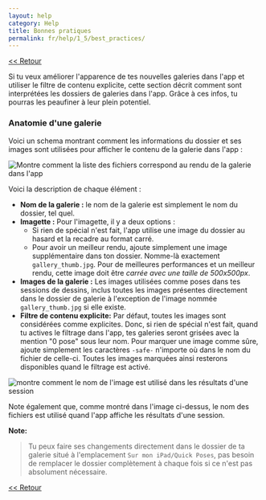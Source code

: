```yaml
---
layout: help
category: Help
title: Bonnes pratiques
permalink: fr/help/1_5/best_practices/
---
```


[<< Retour][3]  

Si tu veux améliorer l'apparence de tes nouvelles galeries dans l'app et utiliser le filtre de contenu explicite, cette section décrit comment sont interprétées les dossiers de galeries dans l'app. Grâce à ces infos, tu pourras les peaufiner à leur plein potentiel.

### Anatomie d'une galerie

Voici un schema montrant comment les informations du dossier et ses images sont utilisées pour afficher le contenu de la galerie dans l'app :

![Montre comment la liste des fichiers correspond au rendu de la galerie dans l'app][1]

Voici la description de chaque élément :

- **Nom de la galerie :** le nom de la galerie est simplement le nom du dossier, tel quel.
- **Imagette :** Pour l'imagette, il y a deux options :
    - Si rien de spécial n'est fait, l'app utilise une image du dossier au hasard et la recadre au format carré.
    - Pour avoir un meilleur rendu, ajoute simplement une image supplémentaire dans ton dossier. Nomme-là exactement `gallery_thumb.jpg`. Pour de meilleures performances et un meilleur rendu, cette image doit être _carrée avec une taille de 500x500px_.
- **Images de la galerie :** Les images utilisées comme poses dans tes sessions de dessins, inclus toutes les images présentes directement dans le dossier de galerie à l'exception de l'image nommée `gallery_thumb.jpg` si elle existe.
- **Filtre de contenu explicite:** Par défaut, toutes les images sont considérées comme explicites. Donc, si rien de spécial n'est fait, quand tu actives le filtrage dans l'app, tes galeries seront grisées avec la mention "0 pose" sous leur nom. Pour marquer une image comme sûre, ajoute simplement les caractères `-safe-` n'importe où dans le nom du fichier de celle-ci. Toutes les images marquées ainsi resterons disponibles quand le filtrage est activé.

![montre comment le nom de l'image est utilisé dans les résultats d'une session][2]

Note également que, comme montré dans l'image ci-dessus, le nom des fichiers est utilisé quand l'app affiche les résultats d'une session.

**Note:**
> Tu peux faire ses changements directement dans le dossier de ta galerie situé à l'emplacement `Sur mon iPad/Quick Poses`, pas besoin de remplacer le dossier complètement à chaque fois si ce n'est pas absolument nécessaire.

[<< Retour][3]

[1]: ../../../../img/help/anatomy-gallery.png "Anatomie d'une galerie"
[2]: ../../../../img/help/image-name-usage.png "Comment est utilisé le nom d'une image"
[3]: ../add_more_galleries/